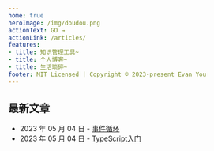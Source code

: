 ```yaml
---
home: true
heroImage: /img/doudou.png
actionText: GO →
actionLink: /articles/
features:
- title: 知识管理工具~
- title: 个人博客~
- title: 生活琐碎~
footer: MIT Licensed | Copyright © 2023-present Evan You
---
```


## 最新文章
-  2023 年 05 月 04 日 - [事件循环](/articles/Browser/EventLoop)
-  2023 年 05 月 04 日 - [TypeScript入门](/articles/TypeScirpt/Introduction)